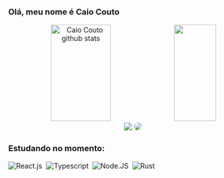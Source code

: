 ### Olá, meu nome é Caio Couto

<div align="center">  
  <img width="49%" height="195px" src="https://github-readme-stats.vercel.app/api?username=caio-couto&show_icons=true&count_private=true&hide_border=true&title_color=58a6ff&icon_color=58a6ff&text_color=c9d1d9&bg_color=0d1117" alt="Caio Couto github stats" /> 
  <img width="41%" height="195px" src="https://github-readme-stats.vercel.app/api/top-langs/?username=caio-couto&layout=compact&hide_border=true&title_color=58a6ff&text_color=ffff&bg_color=0d1117" />
</div>
<div align="center"> 
<a href = "mailto:cmp.1a.cavalcantecaio.couto@gmail.com"> <img src="https://img.shields.io/badge/-Gmail-%23333?style=for-the-badge&logo=gmail&logoColor=white" target="_blank"></a>
<a href="https://www.linkedin.com/in/caio-couto-759aa2224/" target="_blank"><img src="https://img.shields.io/badge/-LinkedIn-%230077B5?style=for-the-badge&logo=linkedin&logoColor=white" style="border-radius: 30px" target="_blank"></a> 
 </div>

### Estudando no momento:
![React.js](https://img.shields.io/badge/-React.js-0D1117?style=for-the-badge&logo=react&labelColor=0D1117)&nbsp;
![Typescript](https://img.shields.io/badge/-JavaScript-0D1117?style=for-the-badge&logo=javascript&labelColor=0D1117&textColor=0D1117)&nbsp;
![Node.JS](https://img.shields.io/badge/-Node.JS-0D1117?style=for-the-badge&logo=node.js&labelColor=0D1117&textColor=0D1117)&nbsp;
![Rust](https://img.shields.io/badge/-Rust-0D1117?style=for-the-badge&logo=rust&labelColor=0D1117&textColor=ac99ea)&nbsp;
